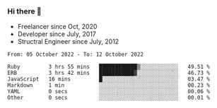 ### Hi there 👋

- Freelancer since Oct, 2020
- Developer since July, 2017
- Structral Engineer since July, 2012

<!--START_SECTION:waka-->

```text
From: 05 October 2022 - To: 12 October 2022

Ruby         3 hrs 55 mins   ████████████▒░░░░░░░░░░░░   49.51 %
ERB          3 hrs 42 mins   ███████████▓░░░░░░░░░░░░░   46.73 %
JavaScript   16 mins         █░░░░░░░░░░░░░░░░░░░░░░░░   03.47 %
Markdown     1 min           ░░░░░░░░░░░░░░░░░░░░░░░░░   00.23 %
YAML         0 secs          ░░░░░░░░░░░░░░░░░░░░░░░░░   00.06 %
Other        0 secs          ░░░░░░░░░░░░░░░░░░░░░░░░░   00.01 %
```

<!--END_SECTION:waka-->
